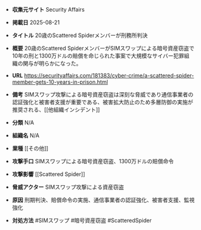 - **収集元サイト**
Security Affairs

- **掲載日**
2025-08-21

- **タイトル**
20歳のScattered Spiderメンバーが刑務所判決

- **概要**
20歳のScattered SpiderメンバーがSIMスワップによる暗号資産窃盗で10年の刑と1300万ドルの賠償を命じられた事案で大規模なサイバー犯罪組織の関与が明らかになった。

- **URL**
https://securityaffairs.com/181383/cyber-crime/a-scattered-spider-member-gets-10-years-in-prison.html

- **備考**
SIMスワップ攻撃による暗号資産窃盗は深刻な脅威であり通信事業者の認証強化と被害者支援が重要である、被害拡大防止のため多層防御の実施が推奨される、[[他組織インシデント]]

- **分類**
N/A

- **組織名**
N/A

- **業種**
[[その他]]

- **攻撃手口**
SIMスワップによる暗号資産窃盗、1300万ドルの賠償命令

- **攻撃影響**
[[Scattered Spider]]

- **脅威アクター**
SIMスワップ攻撃による資産窃盗

- **原因**
刑期判決、賠償命令の実施、通信事業者の認証強化、被害者支援、監視強化

- **対処方法**
#SIMスワップ #暗号資産窃盗 #ScatteredSpider

